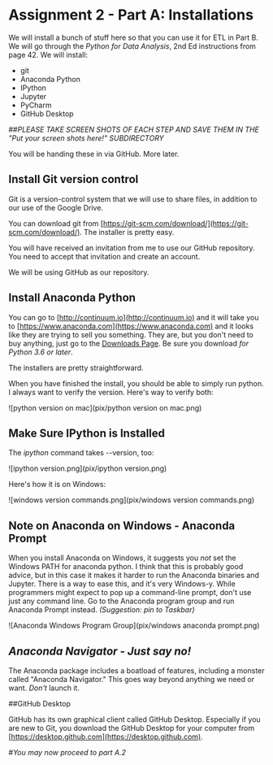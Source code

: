 # Assignment 2 - Part A: Installations
We will install a bunch of stuff here so that you can use it for ETL in Part B.
We will go through the _Python for Data Analysis_, 2nd Ed instructions from page 42.  We will install:

* git
* Anaconda Python
* IPython
* Jupyter
* PyCharm
* GitHub Desktop
 
##*PLEASE TAKE SCREEN SHOTS OF EACH STEP AND SAVE THEM IN THE "Put your screen shots here!" SUBDIRECTORY*

You will be handing these in via GitHub.  More later.

## Install Git version control

Git is a version-control system that we will use to share files, in addition to our use of the Google Drive.

You can download git from [https://git-scm.com/download/](https://git-scm.com/download/).  The installer is pretty easy.

You will have received an invitation from me to use our GitHub repository.  You need to accept that invitation and create an account.

We will be using GitHub as our repository.

## Install Anaconda Python

You can go to [http://continuum.io](http://continuum.io) and it will take you to [https://www.anaconda.com](https://www.anaconda.com) and it looks like they are trying to sell you something.  They are, but you don't need to buy anything, just go to the [Downloads Page](http://www.anaconda.com/download).  Be sure you download _for Python 3.6 or later_.

The installers are pretty straightforward.

When you have finished the install, you should be able to simply run python.  I always want to verify the version.  Here's way to verify both:

![python version on mac](pix/python version on mac.png)

## Make Sure IPython is Installed
The _ipython_ command takes --version, too:

![ipython version.png](pix/ipython version.png)

Here's how it is on Windows:

![windows version commands.png](pix/windows version commands.png)

## Note on Anaconda on Windows - Anaconda Prompt

When you install Anaconda on Windows, it suggests you _not_ set the Windows PATH for anaconda python.  I think that this is probably good advice, but in this case it makes it harder to run the Anaconda binaries and Jupyter. There is a way to ease this, and it's very Windows-y.  While programmers might expect to pop up a command-line prompt, don't use just any command line.  Go to the Anaconda program group and run Anaconda Prompt instead.  *(Suggestion: pin to Taskbar)*

![Anaconda Windows Program Group](pix/windows anaconda prompt.png)

## *Anaconda Navigator - Just say no!*

The Anaconda package includes a boatload of features, including a monster called "Anaconda Navigator."  This goes way beyond anything we need or want. _Don't_ launch it.

##GitHub Desktop

GitHub has its own graphical client called GitHub Desktop. Especially if you are new to Git, you download the GitHub Desktop for your computer from [https://desktop.github.com](https://desktop.github.com).


#*You may now proceed to part A.2*
